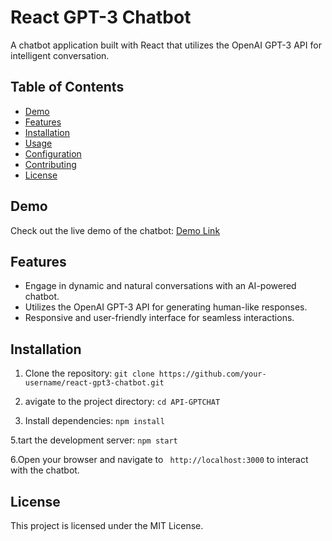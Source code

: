# React GPT-3 Chatbot

A chatbot application built with React that utilizes the OpenAI GPT-3 API for intelligent conversation.

## Table of Contents

- [Demo](#demo)
- [Features](#features)
- [Installation](#installation)
- [Usage](#usage)
- [Configuration](#configuration)
- [Contributing](#contributing)
- [License](#license)

## Demo

Check out the live demo of the chatbot: [Demo Link](link_to_demo)

## Features

- Engage in dynamic and natural conversations with an AI-powered chatbot.
- Utilizes the OpenAI GPT-3 API for generating human-like responses.
- Responsive and user-friendly interface for seamless interactions.

## Installation

1. Clone the repository:
`git clone https://github.com/your-username/react-gpt3-chatbot.git`

2. avigate to the project directory:
`cd API-GPTCHAT`

4. Install dependencies:
`npm install`

5.tart the development server:
`npm start`

6.Open your browser and navigate to ` http://localhost:3000` to interact with the chatbot.

## License

This project is licensed under the MIT License.
   


   
